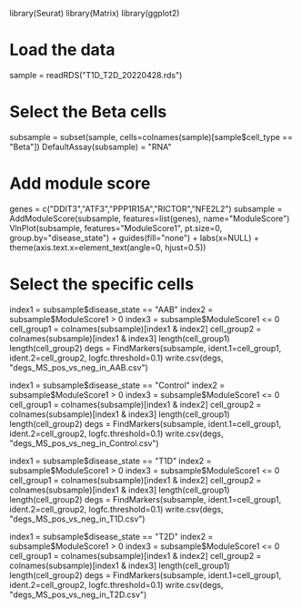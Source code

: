 library(Seurat)
library(Matrix)
library(ggplot2)

# Load the data
sample = readRDS("T1D_T2D_20220428.rds")

# Select the Beta cells
subsample = subset(sample, cells=colnames(sample)[sample$cell_type == "Beta"])
DefaultAssay(subsample) = "RNA"

# Add module score
genes = c("DDIT3","ATF3","PPP1R15A","RICTOR","NFE2L2")
subsample = AddModuleScore(subsample, features=list(genes), name="ModuleScore")
VlnPlot(subsample, features="ModuleScore1", pt.size=0, group.by="disease_state") + guides(fill="none") +
  labs(x=NULL) + theme(axis.text.x=element_text(angle=0, hjust=0.5))

# Select the specific cells
index1 = subsample$disease_state == "AAB"
index2 = subsample$ModuleScore1 > 0
index3 = subsample$ModuleScore1 <= 0
cell_group1 = colnames(subsample)[index1 & index2]
cell_group2 = colnames(subsample)[index1 & index3]
length(cell_group1)
length(cell_group2)
degs = FindMarkers(subsample, ident.1=cell_group1, ident.2=cell_group2, logfc.threshold=0.1)
write.csv(degs, "degs_MS_pos_vs_neg_in_AAB.csv")

index1 = subsample$disease_state == "Control"
index2 = subsample$ModuleScore1 > 0
index3 = subsample$ModuleScore1 <= 0
cell_group1 = colnames(subsample)[index1 & index2]
cell_group2 = colnames(subsample)[index1 & index3]
length(cell_group1)
length(cell_group2)
degs = FindMarkers(subsample, ident.1=cell_group1, ident.2=cell_group2, logfc.threshold=0.1)
write.csv(degs, "degs_MS_pos_vs_neg_in_Control.csv")

index1 = subsample$disease_state == "T1D"
index2 = subsample$ModuleScore1 > 0
index3 = subsample$ModuleScore1 <= 0
cell_group1 = colnames(subsample)[index1 & index2]
cell_group2 = colnames(subsample)[index1 & index3]
length(cell_group1)
length(cell_group2)
degs = FindMarkers(subsample, ident.1=cell_group1, ident.2=cell_group2, logfc.threshold=0.1)
write.csv(degs, "degs_MS_pos_vs_neg_in_T1D.csv")

index1 = subsample$disease_state == "T2D"
index2 = subsample$ModuleScore1 > 0
index3 = subsample$ModuleScore1 <= 0
cell_group1 = colnames(subsample)[index1 & index2]
cell_group2 = colnames(subsample)[index1 & index3]
length(cell_group1)
length(cell_group2)
degs = FindMarkers(subsample, ident.1=cell_group1, ident.2=cell_group2, logfc.threshold=0.1)
write.csv(degs, "degs_MS_pos_vs_neg_in_T2D.csv")
